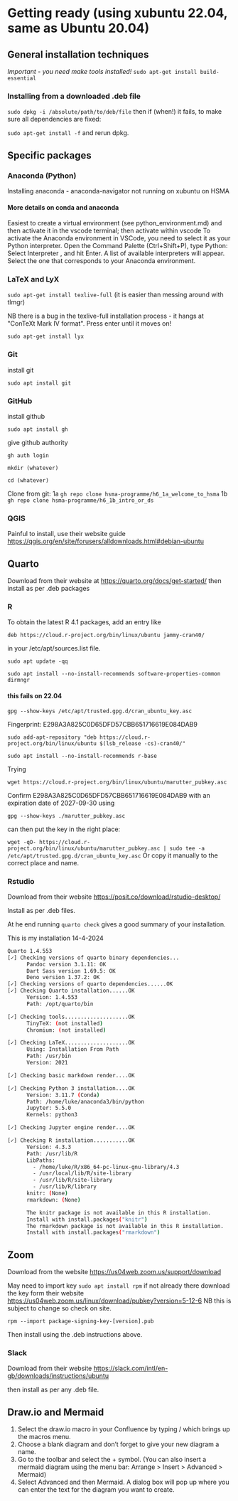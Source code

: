 # Getting ready (using xubuntu 22.04, same as Ubuntu 20.04)

## General installation techniques

 _Important - you need make tools installed!_
`sudo apt-get install build-essential`

### Installing from a downloaded .deb file

`sudo dpkg -i /absolute/path/to/deb/file`
then if (when!) it fails, to make sure all dependencies are fixed:

`sudo apt-get install -f` and rerun dpkg.

## Specific packages

### Anaconda (Python)

Installing anaconda - anaconda-navigator not running on xubuntu on HSMA

#### More details on conda and anaconda

Easiest to create a virtual environment (see python_environment.md) and then activate it in the vscode terminal; then activate within vscode
To activate the Anaconda environment in VSCode, you need to select it as your Python interpreter. Open the Command Palette (Ctrl+Shift+P), type Python: Select Interpreter , and hit Enter. A list of available interpreters will appear. Select the one that corresponds to your Anaconda environment.

### LaTeX and LyX

`sudo apt-get install texlive-full` (it is easier than messing around with tlmgr)

NB there is a bug in the texlive-full installation process - it hangs at  "ConTeXt Mark IV format". Press enter until it moves on!

`sudo apt-get install lyx`

### Git

install git

`sudo apt install git`

### GitHub

install github

`sudo apt install gh`

give github authority

`gh auth login`

`mkdir (whatever)`

`cd (whatever)`

Clone from git:
1a
`gh repo clone hsma-programme/h6_1a_welcome_to_hsma`
1b
`gh repo clone hsma-programme/h6_1b_intro_or_ds`

### QGIS

Painful to install, use their website guide
<https://qgis.org/en/site/forusers/alldownloads.html#debian-ubuntu>

## Quarto

Download from their website at <https://quarto.org/docs/get-started/> then install as per .deb packages

### R

To obtain the latest R 4.1 packages, add an entry like

`deb https://cloud.r-project.org/bin/linux/ubuntu jammy-cran40/`

in your /etc/apt/sources.list file.

`sudo apt update -qq`

`sudo apt install --no-install-recommends software-properties-common dirmngr`

#### this fails on 22.04

`gpg --show-keys /etc/apt/trusted.gpg.d/cran_ubuntu_key.asc`

Fingerprint: E298A3A825C0D65DFD57CBB651716619E084DAB9

`sudo add-apt-repository "deb https://cloud.r-project.org/bin/linux/ubuntu $(lsb_release -cs)-cran40/"`

`sudo apt install --no-install-recommends r-base`

Trying

`wget https://cloud.r-project.org/bin/linux/ubuntu/marutter_pubkey.asc`

Confirm E298A3A825C0D65DFD57CBB651716619E084DAB9 with an expiration date of 2027-09-30 using

`gpg --show-keys ./marutter_pubkey.asc`

can then put the key in the right place:

`wget -qO- https://cloud.r-project.org/bin/linux/ubuntu/marutter_pubkey.asc | sudo tee -a /etc/apt/trusted.gpg.d/cran_ubuntu_key.asc`
Or copy it manually to the correct place and name.

### Rstudio

Download from their website <https://posit.co/download/rstudio-desktop/>

Install as per .deb files.

At he end running `quarto check` gives a good summary of your installation.

This is my installation 14-4-2024

```bash
Quarto 1.4.553
[✓] Checking versions of quarto binary dependencies...
      Pandoc version 3.1.11: OK
      Dart Sass version 1.69.5: OK
      Deno version 1.37.2: OK
[✓] Checking versions of quarto dependencies......OK
[✓] Checking Quarto installation......OK
      Version: 1.4.553
      Path: /opt/quarto/bin

[✓] Checking tools....................OK
      TinyTeX: (not installed)
      Chromium: (not installed)

[✓] Checking LaTeX....................OK
      Using: Installation From Path
      Path: /usr/bin
      Version: 2021

[✓] Checking basic markdown render....OK

[✓] Checking Python 3 installation....OK
      Version: 3.11.7 (Conda)
      Path: /home/luke/anaconda3/bin/python
      Jupyter: 5.5.0
      Kernels: python3

[✓] Checking Jupyter engine render....OK

[✓] Checking R installation...........OK
      Version: 4.3.3
      Path: /usr/lib/R
      LibPaths:
        - /home/luke/R/x86_64-pc-linux-gnu-library/4.3
        - /usr/local/lib/R/site-library
        - /usr/lib/R/site-library
        - /usr/lib/R/library
      knitr: (None)
      rmarkdown: (None)

      The knitr package is not available in this R installation.
      Install with install.packages("knitr")
      The rmarkdown package is not available in this R installation.
      Install with install.packages("rmarkdown")
```

## Zoom

Download from the website <https://us04web.zoom.us/support/download>

May need to import key
`sudo apt install rpm` if not already there
download the key form their website
<https://us04web.zoom.us/linux/download/pubkey?version=5-12-6> NB this is subject to change so check on site.

`rpm --import package-signing-key-[version].pub`

Then install using the .deb instructions above.

### Slack

Download from their website <https://slack.com/intl/en-gb/downloads/instructions/ubuntu>

then install as per any .deb file.

## Draw.io and Mermaid

1. Select the draw.io macro in your Confluence by typing / which brings up the macros menu.
2. Choose a blank diagram and don’t forget to give your new diagram a name.
3. Go to the toolbar and select the + symbol.
(You can also insert a mermaid diagram using the menu bar: Arrange > Insert > Advanced > Mermaid)
4. Select Advanced and then Mermaid.
A dialog box will pop up where you can enter the text for the diagram you want to create.